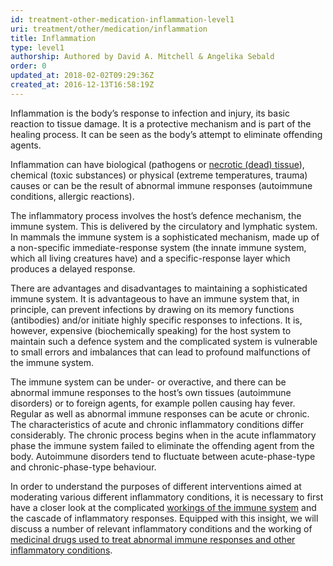 ```yaml
---
id: treatment-other-medication-inflammation-level1
uri: treatment/other/medication/inflammation
title: Inflammation
type: level1
authorship: Authored by David A. Mitchell & Angelika Sebald
order: 0
updated_at: 2018-02-02T09:29:36Z
created_at: 2016-12-13T16:58:19Z
---
```


<p>Inflammation is the body’s response to infection and injury,
    its basic reaction to tissue damage. It is a protective mechanism
    and is part of the healing process. It can be seen as the
    body’s attempt to eliminate offending agents.</p>
<p>Inflammation can have biological (pathogens or <a href="/diagnosis/a-z/necrosis">necrotic (dead) tissue</a>),
    chemical (toxic substances) or physical (extreme temperatures,
    trauma) causes or can be the result of abnormal immune responses
    (autoimmune conditions, allergic reactions).</p>
<p>The inflammatory process involves the host’s defence mechanism,
    the immune system. This is delivered by the circulatory and
    lymphatic system. In mammals the immune system is a sophisticated
    mechanism, made up of a non-specific immediate-response system
    (the innate immune system, which all living creatures have)
    and a specific-response layer which produces a delayed response.</p>
<p>There are advantages and disadvantages to maintaining a sophisticated
    immune system. It is advantageous to have an immune system
    that, in principle, can prevent infections by drawing on
    its memory functions (antibodies) and/or initiate highly
    specific responses to infections. It is, however, expensive
    (biochemically speaking) for the host system to maintain
    such a defence system and the complicated system is vulnerable
    to small errors and imbalances that can lead to profound
    malfunctions of the immune system.</p>
<p>The immune system can be under- or overactive, and there can
    be abnormal immune responses to the host’s own tissues (autoimmune
    disorders) or to foreign agents, for example pollen causing
    hay fever. Regular as well as abnormal immune responses can
    be acute or chronic. The characteristics of acute and chronic
    inflammatory conditions differ considerably. The chronic
    process begins when in the acute inflammatory phase the immune
    system failed to eliminate the offending agent from the body.
    Autoimmune disorders tend to fluctuate between acute-phase-type
    and chronic-phase-type behaviour.</p>
<p>In order to understand the purposes of different interventions
    aimed at moderating various different inflammatory conditions,
    it is necessary to first have a closer look at the complicated
    <a href="/treatment/other/medication/inflammation/more-info">workings of the immune system</a>    and the cascade of inflammatory responses. Equipped with
    this insight, we will discuss a number of relevant inflammatory
    conditions and the working of <a href="/treatment/other/medication/inflammation/detailed">medicinal drugs used to treat abnormal immune responses and other inflammatory conditions</a>.</p>
